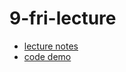 9-fri-lecture
=============

 * [lecture notes](/week-1/9-fri-lecture/lecture-notes.md)
 * [code demo](/week-1/9-fri-lecture/code-demo)
